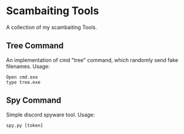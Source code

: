 # Scambaiting Tools
A collection of my scambaiting Tools.

## Tree Command
An implementation of cmd "tree" command, which randomly send fake filenames. Usage:

```
Open cmd.exe
type tree.exe
```

## Spy Command
Simple discord spyware tool. Usage:
```
spy.py [token]
```